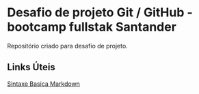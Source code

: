 # Desafio de projeto Git / GitHub - bootcamp fullstak Santander
Repositório criado para desafio de projeto.

## Links Úteis
[Sintaxe Basica Markdown](https://www.markdownguide.org/basic-syntax/)

